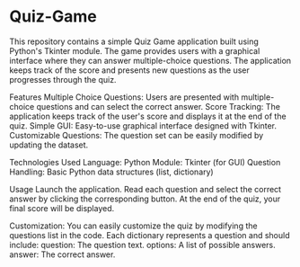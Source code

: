 # Quiz-Game
This repository contains a simple Quiz Game application built using Python's Tkinter module. The game provides users with a graphical interface where they can answer multiple-choice questions. The application keeps track of the score and presents new questions as the user progresses through the quiz.

Features
  Multiple Choice Questions: Users are presented with multiple-choice questions and can select the correct answer.
  Score Tracking: The application keeps track of the user's score and displays it at the end of the quiz.
  Simple GUI: Easy-to-use graphical interface designed with Tkinter.
  Customizable Questions: The question set can be easily modified by updating the dataset.

Technologies Used
  Language: Python
  Module: Tkinter (for GUI)
  Question Handling: Basic Python data structures (list, dictionary)

Usage
  Launch the application.
  Read each question and select the correct answer by clicking the corresponding button.
  At the end of the quiz, your final score will be displayed.

Customization:
You can easily customize the quiz by modifying the questions list in the code. Each dictionary represents a question and should include:
  question: The question text.
  options: A list of possible answers.
  answer: The correct answer.
